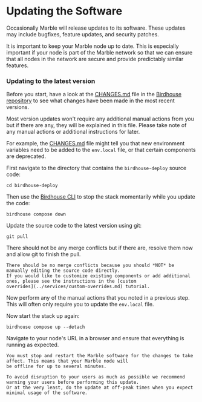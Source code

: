 # Updating the Software

Occasionally Marble will release updates to its software. These updates may include bugfixes, feature updates, and
security patches.

It is important to keep your Marble node up to date. This is especially important if your node is part of the Marble
network so that we can ensure that all nodes in the network are secure and provide predictably similar features.

### Updating to the latest version

Before you start, have a look at the [CHANGES.md](https://github.com/bird-house/birdhouse-deploy/blob/master/CHANGES.md)
file in the [Birdhouse repository](https://github.com/bird-house/birdhouse-deploy) to see what changes have been made in
the most recent versions.

Most version updates won't require any additional manual actions from you but if there are any, they will be explained
in this file. Please take note of any manual actions or additional instructions for later.

For example, the [CHANGES.md](https://github.com/bird-house/birdhouse-deploy/blob/master/CHANGES.md) file might tell you
that new environment variables need to be added to the `env.local` file, or that certain components are deprecated.

First navigate to the directory that contains the `birdhouse-deploy` source code:

```shell
cd birdhouse-deploy
```

Then use the [Birdhouse CLI](birdhouse-cli) to stop the stack momentarily while you update the code:

```shell
birdhouse compose down
```

Update the source code to the latest version using git:

```shell
git pull
```

There should not be any merge conflicts but if there are, resolve them now and allow git to finish the pull.

```{note}
There should be no merge conflicts because you should *NOT* be manually editing the source code directly.
If you would like to customize existing components or add additional ones, please see the instructions in the [custom
overrides](../services/custom-overrides.md) tutorial.
```

Now perform any of the manual actions that you noted in a previous step. This will often only require you to update the
`env.local` file.

Now start the stack up again:

```shell
birdhouse compose up --detach
```

Navigate to your node's URL in a browser and ensure that everything is running as expected.

```{warning}
You must stop and restart the Marble software for the changes to take affect. This means that your Marble node will
be offline for up to several minutes.

To avoid disruption to your users as much as possible we recommend warning your users before performing this update.
Or at the very least, do the update at off-peak times when you expect minimal usage of the software.
```
